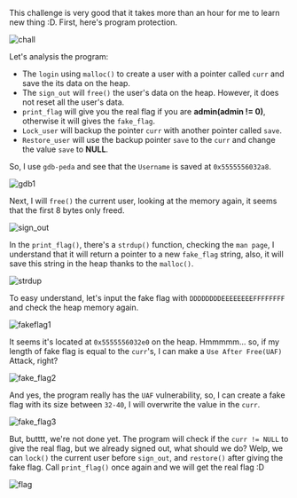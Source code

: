 This challenge is very good that it takes more than an hour for me to learn new thing :D. First, here's program protection.

![chall](https://github.com/user-attachments/assets/0795d781-f6a7-4e5d-940b-5decc2d59a7f)


Let's analysis the program:
- The `login` using `malloc()` to create a user with a pointer called `curr` and save the its data on the heap.
- The `sign_out` will `free()` the user's data on the heap. However, it does not reset all the user's data.
- `print_flag` will give you the real flag if you are **admin(admin != 0)**, otherwise it will gives the `fake_flag`.
- `Lock_user` will backup the pointer `curr` with another pointer called `save`.
- `Restore_user` will use the backup pointer `save` to the `curr` and change the value `save` to **NULL**.

So, I use `gdb-peda` and see that the `Username` is saved at `0x5555556032a8`.

![gdb1](https://github.com/user-attachments/assets/d165a5dc-2ffe-4664-ab03-cabc879d1924)


Next, I will `free()` the current user, looking at the memory again, it seems that the first 8 bytes only freed.

![sign_out](https://github.com/user-attachments/assets/d204b23f-500d-4c94-a2f1-af13b77e2f74)


In the `print_flag()`, there's a `strdup()` function, checking the `man page`, I understand that it will return a pointer to a new `fake_flag` string, also, it will save this string in the heap thanks to the `malloc()`.

![strdup](https://github.com/user-attachments/assets/46c0767f-79fa-401d-8b10-75f0de6c81a7)

 
To easy understand, let's input the fake flag with `DDDDDDDDEEEEEEEEFFFFFFFF` and check the heap memory again.

![fakeflag1](https://github.com/user-attachments/assets/2da7e267-205e-41d2-9fa1-3b54493537c6)


It seems it's located at `0x5555556032e0` on the heap. Hmmmmm... so, if my length of fake flag is equal to the `curr`'s, I can make a `Use After Free(UAF)` Attack, right?

![fake_flag2](https://github.com/user-attachments/assets/8139e24e-bb01-46f4-9461-37c13ad2c1a5)


And yes, the program really has the `UAF` vulnerability, so, I can create a fake flag with its size between `32-40`, I will overwrite the value in the `curr`.

![fake_flag3](https://github.com/user-attachments/assets/834a158e-676d-4383-a1d6-974c47c58a9b)


But, butttt, we're not done yet. The program will check if the `curr != NULL` to give the real flag, but we already signed out, what should we do? Welp, we can `lock()` the current user before `sign_out`, and `restore()` after giving the fake flag. Call `print_flag()` once again and we will get the real flag :D

![flag](https://github.com/user-attachments/assets/b8e8bdf0-1e3a-484b-8761-1b472c85cdd0)
